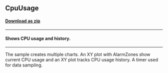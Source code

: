 ## CpuUsage
#### [Download as zip](https://minhaskamal.github.io/DownGit/#/home?url=https://github.com/GrapeCity/ComponentOne-WinForms-Samples/tree/master/NetFramework\Charts\VB\CpuUsage)
____
#### Shows CPU usage and history.
____
The sample creates multiple charts.  An XY plot with AlarmZones show current CPU usage and an XY plot tracks CPU usage history.  A timer used for data sampling. 